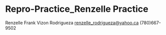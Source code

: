 # Repro-Practice_Renzelle Practice

Renzelle Frank Vizon Rodrigueza
renzelle_rodrigueza@yahoo.ca
(780)667-9502
